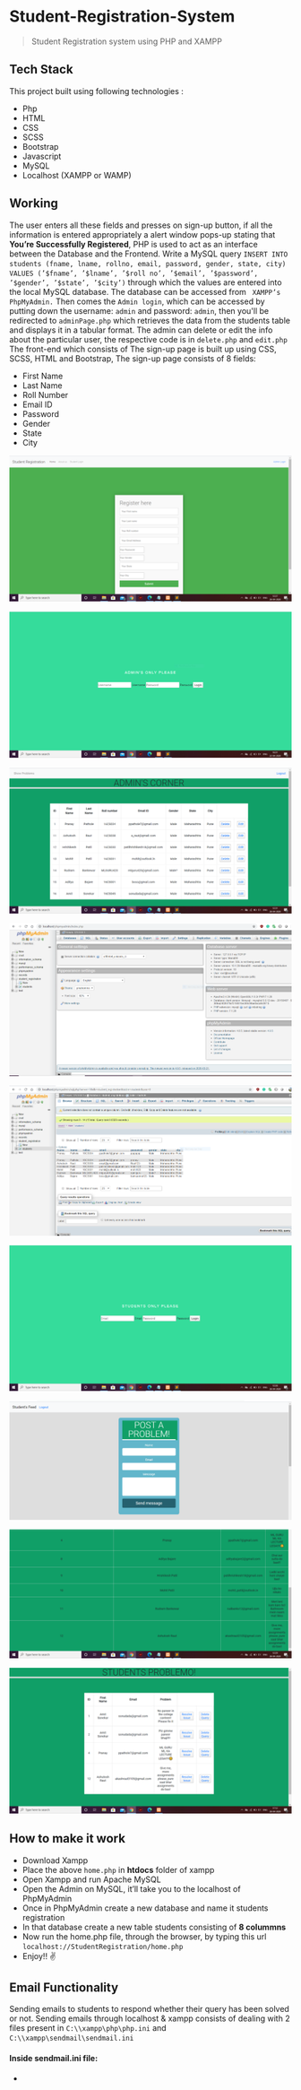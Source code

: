 # Student-Registration-System
> Student Registration system using PHP and XAMPP

## Tech Stack
This project built using following technologies :
- Php
- HTML
- CSS
- SCSS
- Bootstrap
- Javascript
- MySQL
- Localhost (XAMPP or WAMP)


## Working

The user enters all these fields and presses on sign-up button, if all the information
is entered appropriately a alert window pops-up stating that **You’re Successfully
Registered**, PHP is used to act as an interface between the Database and the Frontend. Write a MySQL query ` INSERT INTO students (fname, lname, rollno, email,
password, gender, state, city) VALUES (’$fname’, ’$lname’, ’$roll no’, ’$email’,
’$password’, ’$gender’, ’$state’, ’$city’) ` through which the values are entered into
the local MySQL database. The database can be accessed from ` XAMPP’s PhpMyAdmin.`
Then comes the `Admin login`, which can be accessed by putting down the username: `admin` and password: `admin`, then you'll be redirected to `adminPage.php` which retrieves the data from the students table and displays it in a tabular format.
The admin can delete or edit the info about the particular user, the respective code is in `delete.php` and `edit.php`
The front-end which consists of The sign-up page is built up using CSS, SCSS,
HTML and Bootstrap, The sign-up page consists of 8 fields:

- First Name
- Last Name
- Roll Number
- Email ID
- Password
- Gender
- State
- City

![Front end](https://github.com/PPathole/Student-Registration-System/blob/master/index.PNG)

![Admin login](https://github.com/PPathole/Student-Registration-System/blob/master/adminlogin.PNG)

![Admin Page](https://github.com/PPathole/Student-Registration-System/blob/master/adminpage1.PNG)

![Phpmyadmin](https://github.com/PPathole/Student-Registration-System/blob/master/phpmyadmin.PNG)

![Phpmyadmin db](https://github.com/PPathole/Student-Registration-System/blob/master/phpmyadmindb.PNG)

![Student Login](https://github.com/PPathole/Student-Registration-System/blob/master/studentlogin.PNG)

![Student Feed](https://github.com/PPathole/Student-Registration-System/blob/master/studentfeed1.PNG)

![Student Feed 2](https://github.com/PPathole/Student-Registration-System/blob/master/studentfeed2.PNG)

![Problems](https://github.com/PPathole/Student-Registration-System/blob/master/problems.PNG)

## How to make it work

- Download Xampp
- Place the above ` home.php ` in **htdocs** folder of xampp
- Open Xampp and run Apache MySQL
- Open the Admin on MySQL, it’ll take you to the localhost of PhpMyAdmin
- Once in PhpMyAdmin create a new database and name it students registration
- In that database create a new table students consisting of **8 colummns**
- Now run the home.php file, through the browser, by typing this url ` localhost://StudentRegistration/home.php `
- Enjoy!! ✌


## Email Functionality
Sending emails to students to respond whether their query has been solved or not.
Sending emails through localhost & xampp consists of dealing with 2 files present in `C:\\xampp\php\php.ini` and `C:\\xampp\sendmail\sendmail.ini`

#### Inside sendmail.ini file:
-

